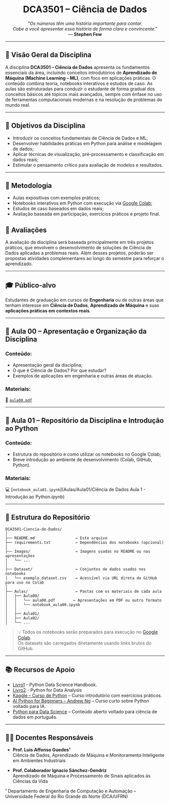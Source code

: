 <h1 align="center">DCA3501 – Ciência de Dados</h1>


<p align="center">
  <em>"Os números têm uma história importante para contar.<br>
  Cabe a você apresentar essa história de forma clara e convincente."</em><br>
  — <strong>Stephen Few</strong>
</p>

---

## 🧭 Visão Geral da Disciplina

A disciplina **DCA3501 – Ciência de Dados** apresenta os fundamentos essenciais da área, incluindo conceitos introdutórios de **Aprendizado de Máquina (Machine Learning – ML)**, com foco em aplicações práticas. O conteúdo combina teoria, notebooks interativos e estudos de caso. As aulas são estruturadas para conduzir o estudante de forma gradual dos conceitos básicos até tópicos mais avançados, sempre com ênfase no uso de ferramentas computacionais modernas e na resolução de problemas do mundo real.

---

## 🎯 Objetivos da Disciplina

- Introduzir os conceitos fundamentais de Ciência de Dados e ML;
- Desenvolver habilidades práticas em Python para análise e modelagem de dados;
- Aplicar técnicas de visualização, pré-processamento e classificação em dados reais;
- Estimular o pensamento crítico para avaliação de modelos e resultados.

---

## 🧪 Metodologia

- Aulas expositivas com exemplos práticos;
- Notebooks interativos em Python com execução via [Google Colab](https://colab.research.google.com);
- Estudos de caso baseados em dados reais;
- Avaliação baseada em participação, exercícios práticos e projeto final.

## 📝 Avaliações
A avaliação da disciplina será baseada principalmente em três projetos práticos, que envolvem o desenvolvimento de soluções de Ciência de Dados aplicadas a problemas reais. Além desses projetos, poderão ser propostas atividades complementares ao longo do semestre para reforçar o aprendizado.

---

## 🎓 Público-alvo

Estudantes de graduação em cursos de **Engenharia** ou de outras áreas que tenham interesse em **Ciência de Dados**, **Aprendizado de Máquina** e suas **aplicações práticas em contextos reais**.

---

## 📘 Aula 00 – Apresentação e Organização da Disciplina

### Conteúdo:
- Apresentação geral da disciplina;
- O que é Ciência de Dados? Por que estudar?
- Exemplos de aplicações em engenharia e outras áreas de atuação.

### Materiais:

📄 [`aula00.pdf`](Aulas/Aula00/aula00.pdf)

---

## 📘 Aula 01 – Repositório da Disciplina e Introdução ao Python

### Conteúdo:
- Estrutura do repositório e como utilizar os notebooks no Google Colab;
- Breve introdução ao ambiente de desenvolvimento (Colab, GitHub, Python).

### Materiais:

💻 [`notebook_aula01.ipynb`](Aulas/Aula01/Ciência de Dados Aula 1 - Introdução ao Python.ipynb)  

---

## 📁 Estrutura do Repositório

```plaintext
DCA3501-Ciencia-de-Dados/
│
├── README.md                  ← Este arquivo
├── requirements.txt           ← Dependências dos notebooks (opcional)
│
├── Images/                    ← Imagens usadas no README ou nas apresentações
│   └── ...
│
├── Dataset/                   ← Conjuntos de dados usados nos notebooks
│   └── exemplo_dataset.csv    ← Acessível via URL direta do GitHub para uso no Colab
│
├── Aulas/                     ← Pastas com os materiais de cada aula
│   ├── Aula00/                
│   │   └── aula00.pdf        ← Apresentações em PDF ou outro formato
│   │   └── notebook_aula00.ipynb
│   │
│   ├── Aula01/
│   ├── Aula02/
│   └── ...
```

> 💡 Todos os notebooks serão preparados para execução no [Google Colab](https://colab.research.google.com).  
> Os datasets são carregados diretamente usando links brutos do GitHub.

---

## 📚 Recursos de Apoio

- [Livro1](https://jakevdp.github.io/PythonDataScienceHandbook/) - Python Data Science Handbook.
- [Livro2](https://wesmckinney.com/book/) - Python for Data Analysis
- [Kaggle – Curso de Python](https://www.kaggle.com/learn/python) – Curso introdutório com exercícios práticos.  
- [AI Python for Beginners – Andrew Ng](https://www.deeplearning.ai/short-courses/ai-python-for-beginners/) – Curso curto sobre Python voltado para IA.  
- [Python para Data Science](https://github.com/codenation-dev/Data-Science-Online) – Conteúdo aberto voltado para ciência de dados em português.

---

## 👨‍🏫 Docentes Responsáveis

- **Prof. Luis Affonso Guedes¹**  
  Ciência de Dados, Aprendizado de Máquina e Monitoramento Inteligente em Ambientes Industriais  

- **Prof. Colaborador Ignacio Sánchez-Gendriz**  
  Aprendizado de Máquina e Processamento de Sinais aplicados às Ciências da Vida  

¹ Departamento de Engenharia de Computação e Automação – Universidade Federal do Rio Grande do Norte (DCA/UFRN)
